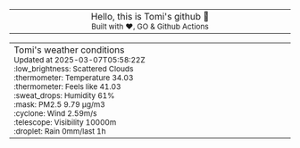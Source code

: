 
<div align="center">
<table>
<tbody>
<td align="center">
<img width="2000" height="0"><br>
Hello, this is Tomi's github 👋<br>
<sup>Built with ❤️, GO & Github Actions</sup><br>
<img width="2000" height="0">
</td>
</tbody>
</table>
</div>
<table>
<tbody>
<td align="left">
<img width="2000" height="0"><br>
Tomi's weather conditions<br>
<sup>Updated at 2025-03-07T05:58:22Z</sup><br>
<sup>:low_brightness: Scattered Clouds</sup><br>
<sup>:thermometer: Temperature 34.03 </sup><br>
<sup>:thermometer: Feels like 41.03</sup><br>
<sup>:sweat_drops: Humidity 61%</sup><br>
<sup>:mask: PM2.5 9.79 μg/m3</sup><br>
<sup>:cyclone: Wind 2.59m/s </sup><br>
<sup>:telescope: Visibility 10000m </sup><br>
<sup>:droplet: Rain 0mm/last 1h </sup><br>
<img width="2000" height="0">
</td>
<td align="left">
<img width="2000" height="0"><br>
<br>
<img width="2000" height="0">
</td>
</tbody>
</table>
</div>
    